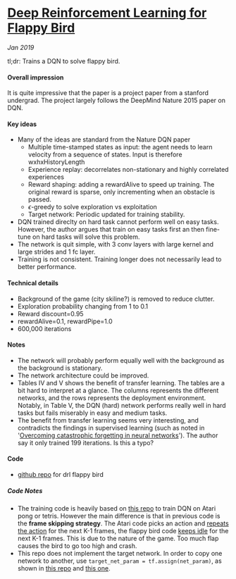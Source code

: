 # [Deep Reinforcement Learning for Flappy Bird](http://cs229.stanford.edu/proj2015/362_report.pdf)


_Jan 2019_

tl;dr: Trains a DQN to solve flappy bird.

#### Overall impression
It is quite impressive that the paper is a project paper from a stanford undergrad.  The project largely follows the DeepMind Nature 2015 paper on DQN. 

#### Key ideas
- Many of the ideas are standard from the Nature DQN paper
  - Multiple time-stamped states as input: the agent needs to learn velocity from a sequence of states. Input is therefore wxhxHistoryLength
  - Experience replay: decorrelates non-stationary and highly correlated experiences
  - Reward shaping: adding a rewardAlive to speed up training. The original reward is sparse, only incrementing when an obstacle is passed. 
  - $\epsilon$-greedy to solve exploration vs exploitation
  - Target network: Periodic updated  for training stability.
- DQN trained direclty on hard task cannot perform well on easy tasks. However, the author argues that train on easy tasks first an then fine-tune on hard tasks will solve this problem.
- The network is quit simple, with 3 conv layers with large kernel and large strides and 1 fc layer. 
- Training is not consistent. Training longer does not necessarily lead to better performance.

#### Technical details
- Background of the game (city skiline?) is removed to reduce clutter.
- Exploration probability changing from 1 to 0.1
- Reward discount=0.95
- rewardAlive=0.1, rewardPipe=1.0
- 600,000 iterations

#### Notes
- The network will probably perform equally well with the background as the background is stationary.
- The network architecture could be improved. 
- Tables IV and V shows the benefit of transfer learning. The tables are a bit hard to interpret at a glance. The columns represents the different networks, and the rows represents the deployment environment. Notably, in Table V, the DQN (hard) network performs really well in hard tasks but fails miserably in easy and medium tasks.
- The benefit from transfer learning seems very interesting, and contradicts the findings in supervised learning (such as noted in '[Overcoming catastrophic forgetting in neural networks](https://arxiv.org/pdf/1612.00796.pdf)'). The author say it only trained 199 iterations. Is this a typo?

#### Code
- [github repo](https://github.com/yenchenlin/DeepLearningFlappyBird) for drl flappy bird

##### Code Notes
- The training code is heavily based on [this repo](https://github.com/asrivat1/DeepLearningVideoGames) to train DQN on Atari pong or tetris. However the main difference is that in previous code is the **frame skipping strategy**. The Atari code picks an action and [repeats the action](https://github.com/asrivat1/DeepLearningVideoGames/blob/master/deep_q_network.py#L133-L139) for the next K-1 frames, the flappy bird code [keeps idle](https://github.com/yenchenlin/DeepLearningFlappyBird/blob/master/deep_q_network.py#L122-L131) for the next K-1 frames. This is due to the nature of the game. Too much flap causes the bird to go too high and crash.
- This repo does not implement the target network. In order to copy one network to another, use `target_net_param = tf.assign(net_param)`, as shown in [this repo](https://github.com/initial-h/FlappyBird_DQN_with_target_network/blob/master/DQN_with_target_network.py#L321) and [this one](https://github.com/dennybritz/reinforcement-learning/blob/master/DQN/dqn.py#L150-L169).

